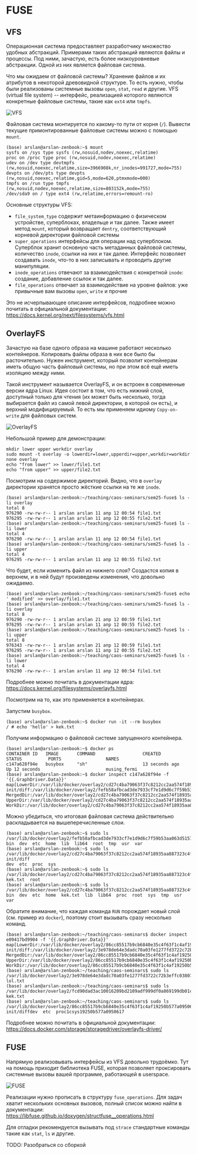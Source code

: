 # FUSE

## VFS

Операционная система предоставляет разработчику множество удобных абстракций. Примерами таких абстракций являются файлы и процессы. Под ними, зачастую, есть более низкоуровневые абстракции. Одной из них является файловая система.

Что мы ожидаем от файловой системы? Хранение файлов и их атрибутов в некоторой древовидной структуре. То есть нужно, чтобы были реализованы системные вызовы `open`, `stat`, `read` и другие. VFS (virtual file system) -- интерфейс, реализацией которого являются конкретные файловые системы, такие как `ext4` или `tmpfs`.

![VFS](vfs.png)

Файловая система монтируется по какому-то пути от корня (`/`). Вывести текущие примонтированные файловые системы можно с помощью `mount`.
```
(base) arslan@arslan-zenbook:~$ mount
sysfs on /sys type sysfs (rw,nosuid,nodev,noexec,relatime)
proc on /proc type proc (rw,nosuid,nodev,noexec,relatime)
udev on /dev type devtmpfs (rw,nosuid,noexec,relatime,size=3966908k,nr_inodes=991727,mode=755)
devpts on /dev/pts type devpts (rw,nosuid,noexec,relatime,gid=5,mode=620,ptmxmode=000)
tmpfs on /run type tmpfs (rw,nosuid,nodev,noexec,relatime,size=803152k,mode=755)
/dev/sda9 on / type ext4 (rw,relatime,errors=remount-ro)
```

Основные структуры VFS:

* `file_system_type` содержит метаинформацию о физическом устройстве, суперблоках, владельце и так далее. Также имеет метод `mount`, который возвращает `dentry`, соответствующий корневой директории файловой системы
* `super_operations` интерфейсы для операции над суперблоком. Суперблок хранит основную часть метаданных файловой системы, количество `inode`, ссылки на них и так далее. Интерфейс позволяет создавать `inode`, что-то в них записывать и проводить другие манипуляции.
* `inode_operations` отвечают за взаимодействия с конкретной `inode`: создание, добавление ссылок и так далее.
* `file_operations` отвечает за взаимодействие на уровне файлов: уже привычные вам вызовы `open`, `write` и прочие

Это не исчерпывающее описание интерфейсов, подробнее можно почитать в официальной документации: https://docs.kernel.org/next/filesystems/vfs.html

## OverlayFS

Зачастую на базе одного образа на машине работают несколько контейнеров. Копировать файлы образа в них все было бы расточительно. Нужен инструмент, который позволит контейнерам иметь общую часть файловый системы, но при этом всё ещё иметь изоляцию между ними.

Такой инструмент называется OverlayFS, и он встроен в современные версии ядра Linux. Идея состоит в том, что есть нижний слой, доступный только для чтения (их может быть несколько, тогда выбирается файл из самой левой директории, в которой он есть), и верхний модифицируемый. То есть мы применяем идиому `Copy-on-write` для файловых систем.

![OverlayFS](overlayfs.jpg)

Небольшой пример для демонстрации:

```
mkdir lower upper workdir overlay
sudo mount -t overlay -o lowerdir=lower,upperdir=upper,workdir=workdir none overlay
echo "from lower" >> lower/file1.txt
echo "from upper" >> upper/file2.txt
```

Посмотрим на содержимое директорий. Видно, что в `overlay` директории хранятся просто жёсткие ссылки на те же `inode`.

```
(base) arslan@arslan-zenbook:~/teaching/caos-seminars/sem25-fuse$ ls -li overlay
total 8
976290 -rw-rw-r-- 1 arslan arslan 11 апр 12 00:54 file1.txt
976295 -rw-rw-r-- 1 arslan arslan 11 апр 12 00:55 file2.txt
(base) arslan@arslan-zenbook:~/teaching/caos-seminars/sem25-fuse$ ls -li lower
total 4
976290 -rw-rw-r-- 1 arslan arslan 11 апр 12 00:54 file1.txt
(base) arslan@arslan-zenbook:~/teaching/caos-seminars/sem25-fuse$ ls -li upper
total 4
976295 -rw-rw-r-- 1 arslan arslan 11 апр 12 00:55 file2.txt
```

Что будет, если изменить файл из нижнего слоя? Создастся копия в верхнем, и в ней будут произведены изменения, что довольно ожидаемо.
```
(base) arslan@arslan-zenbook:~/teaching/caos-seminars/sem25-fuse$ echo ' modified' >> overlay/file1.txt 
(base) arslan@arslan-zenbook:~/teaching/caos-seminars/sem25-fuse$ ls -li overlay
total 8
976290 -rw-rw-r-- 1 arslan arslan 21 апр 12 00:59 file1.txt
976295 -rw-rw-r-- 1 arslan arslan 11 апр 12 00:55 file2.txt
(base) arslan@arslan-zenbook:~/teaching/caos-seminars/sem25-fuse$ ls -li upper
total 8
976343 -rw-rw-r-- 1 arslan arslan 21 апр 12 00:59 file1.txt
976295 -rw-rw-r-- 1 arslan arslan 11 апр 12 00:55 file2.txt
(base) arslan@arslan-zenbook:~/teaching/caos-seminars/sem25-fuse$ ls -li lower
total 4
976290 -rw-rw-r-- 1 arslan arslan 11 апр 12 00:54 file1.txt
```

Подробнее можно почитать в документации ядра: https://docs.kernel.org/filesystems/overlayfs.html

Посмотрим на то, как это применяется в контейнерах.

Запустим `busybox`.

```
(base) arslan@arslan-zenbook:~$ docker run -it --rm busybox
/ # echo 'hello' > kek.txt
```

Получим информацию о файловой системе запущенного контейнера.

```
(base) arslan@arslan-zenbook:~$ docker ps
CONTAINER ID   IMAGE       COMMAND                  CREATED          STATUS          PORTS                 NAMES
c147a628f94e   busybox     "sh"                     13 seconds ago   Up 12 seconds                         musing_fermi
(base) arslan@arslan-zenbook:~$ docker inspect c147a628f94e -f '{{.GraphDriver.Data}}'
map[LowerDir:/var/lib/docker/overlay2/cd27c4ba79063f37c8212cc2aa574f18935aa887323c4f8040d0ec6cdc5455db-init/diff:/var/lib/docker/overlay2/fefb58afbcad3de7933cf7e1d9d6c7f59b53aa063d515745d281c28769c456c4/diff MergedDir:/var/lib/docker/overlay2/cd27c4ba79063f37c8212cc2aa574f18935aa887323c4f8040d0ec6cdc5455db/merged UpperDir:/var/lib/docker/overlay2/cd27c4ba79063f37c8212cc2aa574f18935aa887323c4f8040d0ec6cdc5455db/diff WorkDir:/var/lib/docker/overlay2/cd27c4ba79063f37c8212cc2aa574f18935aa887323c4f8040d0ec6cdc5455db/work]
```

Можно убедиться, что итоговая файловая система действительно раскладывается на вышеперечисленные слои.

```
(base) arslan@arslan-zenbook:~$ sudo ls /var/lib/docker/overlay2/fefb58afbcad3de7933cf7e1d9d6c7f59b53aa063d515745d281c28769c456c4/diff
bin  dev  etc  home  lib  lib64  root  tmp  usr  var
(base) arslan@arslan-zenbook:~$ sudo ls /var/lib/docker/overlay2/cd27c4ba79063f37c8212cc2aa574f18935aa887323c4f8040d0ec6cdc5455db-init/diff
dev  etc  proc  sys
(base) arslan@arslan-zenbook:~$ sudo ls /var/lib/docker/overlay2/cd27c4ba79063f37c8212cc2aa574f18935aa887323c4f8040d0ec6cdc5455db/diff
kek.txt  root
(base) arslan@arslan-zenbook:~$ sudo ls /var/lib/docker/overlay2/cd27c4ba79063f37c8212cc2aa574f18935aa887323c4f8040d0ec6cdc5455db/merged
bin  dev  etc  home  kek.txt  lib  lib64  proc  root  sys  tmp  usr  var
```

Обратите внимание, что каждая команда `RUN` порождает новый слой (см. пример из `docker`), поэтому стоит вызывать сразу несколько команд.

```
(base) arslan@arslan-zenbook:~/teaching/caos-seminars$ docker inspect e09417bd9904 -f '{{.GraphDriver.Data}}'
map[LowerDir:/var/lib/docker/overlay2/86cc85517b9cb6840e35c4f63f1c4af19250b577a09506177d34a77bf1313375-init/diff:/var/lib/docker/overlay2/3e978de64e3dadc70a03fe1277fd3722c72b3effc0380740bc69dd2f1fa0e8cc/diff:/var/lib/docker/overlay2/fcd90dad3ac10016209bd2109adf999df0a869199db01ca38ddb4c0f0dc43d4b/diff:/var/lib/docker/overlay2/fefb58afbcad3de7933cf7e1d9d6c7f59b53aa063d515745d281c28769c456c4/diff MergedDir:/var/lib/docker/overlay2/86cc85517b9cb6840e35c4f63f1c4af19250b577a09506177d34a77bf1313375/merged UpperDir:/var/lib/docker/overlay2/86cc85517b9cb6840e35c4f63f1c4af19250b577a09506177d34a77bf1313375/diff WorkDir:/var/lib/docker/overlay2/86cc85517b9cb6840e35c4f63f1c4af19250b577a09506177d34a77bf1313375/work]
(base) arslan@arslan-zenbook:~/teaching/caos-seminars$ sudo ls /var/lib/docker/overlay2/3e978de64e3dadc70a03fe1277fd3722c72b3effc0380740bc69dd2f1fa0e8cc/diff
lol.txt
(base) arslan@arslan-zenbook:~/teaching/caos-seminars$ sudo ls /var/lib/docker/overlay2/fcd90dad3ac10016209bd2109adf999df0a869199db01ca38ddb4c0f0dc43d4b/diff
kek.txt
(base) arslan@arslan-zenbook:~/teaching/caos-seminars$ sudo ls /var/lib/docker/overlay2/86cc85517b9cb6840e35c4f63f1c4af19250b577a09506177d34a77bf1313375-init/diffdev  etc  proc1csys19250b577a0950617
```

Подробнее можно почитать в официальной документации: https://docs.docker.com/storage/storagedriver/overlayfs-driver/

## FUSE

Напрямую реализовывать интерфейсы из VFS довольно трудоёмко. Тут на помощь приходит библиотека FUSE, которая позволяет проксировать системные вызовы вашей программе, работающей в userspace.

![FUSE](fuse.png)

Реализации нужно прописать в структуру `fuse_operations`. Для задач хватит нескольких основных вызовов, полный список можно найти в документации: https://libfuse.github.io/doxygen/structfuse__operations.html

Для отладки рекомендуется вызывать под `strace` стандартные команды такие как `stat`, `ls` и другие.

TODO: Разобраться со сборкой

